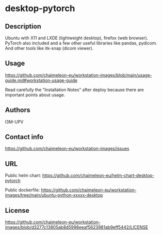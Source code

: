 # desktop-pytorch

## Description
Ubuntu with X11 and LXDE (lightweight desktop), firefox (web browser).  
PyTorch also included and a few other useful libraries like pandas, pydicom.
And other tools like itk-snap (dicom viewer).

## Usage
https://github.com/chaimeleon-eu/workstation-images/blob/main/usage-guide.md#workstation-usage-guide

Read carefully the "Installation Notes" after deploy because there are important points about usage.

## Authors
I3M-UPV

## Contact info
https://github.com/chaimeleon-eu/workstation-images/issues

## URL
Public helm chart:
https://github.com/chaimeleon-eu/helm-chart-desktop-pytorch

Public dockerfile:
https://github.com/chaimeleon-eu/workstation-images/tree/main/ubuntu-python-xxxxx-desktop

## License
https://github.com/chaimeleon-eu/workstation-images/blob/d3277c13805ab8d5998eeaf5623981ab9eff5442/LICENSE
